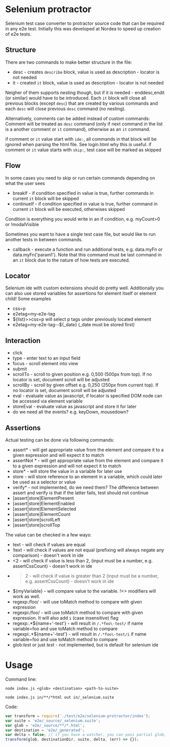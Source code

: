 # Selenium protractor
Selenium test case converter to protractor source code that can be required in any e2e test. Initially this was developed at Nordea to speed up creation of e2e tests.

## Structure
There are two commands to make better structure in the file:

* desc - creates `describe` block, value is used as description - locator is not needed
* it - created `it` block, value is used as description - locator is not needed

Neigher of them supports nesting though, but if it is needed - enddesc,endit (or similar) would have to be introduced. 
Each `it` block will close all previous blocks (except `desc`) that are created by various commands and each `desc` will close previous `desc` command (no nesting).

Alternatively, comments can be added instead of custom commands: 
Comment will be treated as `desc` command (only if next command in the list is a another comment or `it` command), otherwise as an `it` command.

if comment or `it` value start with `ide:`, all commands in that block will be ignored when parsing the html file. See login.html why this is useful.
if comment or `it` value starts with `skip:`, test case will be marked as skipped

## Flow
In some cases you need to skip or run certain commands depending on what the user sees

* breakIf - if condition specified in value is true, further commands in current `it` block will be skipped
* continueIf - if condition specified in value is true, further command in current `it` block will be executed, otherwises skipped

Condition is everything you would write in an if condition, e.g. myCount>0 or !modalVisible

Sometimes you want to have a single test case file, but would like to run another tests in between commands.

* callback - execute a function and run additional tests, e.g. data.myFn or data.myFn('param1'). Note that this command must be last command in an `it` block due to the nature of how tests are executed.

## Locator

Selenium ide with custom extensions should do pretty well.
Additionally you can also use stored variables for assertions for element itself or element child!
Some examples
* css=p
* e2etag=my-e2e-tag
* ${list}>>css=p will select p tags under previously located element
* e2etag=my-e2e-tag--${_date} (_date must be stored first)

## Interaction

* click
* type - enter text to an input field
* focus - scroll element into view
* submit
* scrollTo - scroll to given position e.g. 0,500 (500px from top). If no locator is set, document scroll will be adjusted
* scrollBy - scroll by given offset e.g. 0,250 (250px from current top). If no locator is set, document scroll will be adjusted
* eval - evaluate value as javascript, if locator is specified DOM node can be accessed via element variable
* storeEval - evaluate value as javascript and store it for later
* do we need all the events? e.g. keyDown, mousedown?

## Assertions
Actual testing can be done via following commands:

* assert* - will get appropriate value from the element and compare it to a given expression and will expect it to match
* assertNot * - will get appropriate value from the element and compare it to a given expression and will not expect it to match
* store* - will store the value in a variable for later use
* store - will store reference to an element in a variable, which could later be used as a selector or value
* verify* - not implemented, do we need them? The difference between assert and verify is that if the latter fails, test should not continue
* [assert|store]ElementPresent
* [assert|store]ElementEnabled
* [assert|store]ElementSelected
* [assert|store]ElementCount 
* [assert|store]scrollLeft
* [assert|store]scrollTop

The value can be checked in a few ways:

* text - will check if values are equal
* !text - will check if values are not equal (prefixing will always negate any comparison) - doesn't work in ide
* <2 - will check if value is less than 2, (input must be a number, e.g. assertCssCount) - doesn't work in ide
* >2 - will check if value is greater than 2 (input must be a number, e.g. assertCssCount) - doesn't work in ide
* ${myVariable} - will compare value to the variable. !<> modifiers will work as well.
* regexp:/foo/ - will use toMatch method to compare with given expression
* regexpi:/foo/ - will use toMatch method to compare with given expression. It will also add `i` (case insensitive) flag
* regexp:.*${name+'\-test'} - will result in `/.*foo\-test/` if name variable=foo and use toMatch method to compare
* regexpi:.*${name+'\-test'} - will result in `/.*foo\-test/i` if name variable=foo and use toMatch method to compare
* glob:*tes*t or just *tes*t - not implemented, but is default for selenium ide

# Usage
Command line:

`node index.js <glob> <destination> <path-to-suite>`

`node index.js in/**/*html out in/_selenium.suite`

Code:
```js
var transform = require('./test/e2e/selenium-protractor/index');
var suite = 'e2e/_source/_selenium.suite';
var glob = 'e2e/_source/**/*.html';
var destination = 'e2e/_generated';
var delta = false; // if you have a watcher, you can pass partial glob/path and this flag as true to only add what is missing in the test suite
transform(glob, destinationDir, suite, delta, (err) => {});
```
